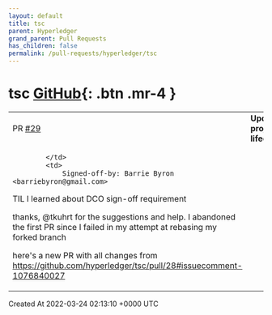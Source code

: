 ```yaml
---
layout: default
title: tsc
parent: Hyperledger
grand_parent: Pull Requests
has_children: false
permalink: /pull-requests/hyperledger/tsc
---
```


# tsc <span class="fs-3 right-align">[GitHub](https://github.com/hyperledger/tsc){: .btn .mr-4 }</span>


<div>
    <table>
        <tr>
            <td>
                PR <a href="https://github.com/hyperledger/tsc/pull/29" class=".btn">#29</a>
            </td>
            <td>
                <b>
                    Update project-lifecycle.md
                </b>
            </td>
        </tr>
        <tr>
            <td>
                
            </td>
            <td>
                Signed-off-by: Barrie Byron <barriebyron@gmail.com> 

TIL I learned about DCO sign-off requirement

thanks, @tkuhrt for the suggestions and help. I abandoned the first PR since I failed in my attempt at rebasing my forked branch

here's a new PR with all changes from https://github.com/hyperledger/tsc/pull/28#issuecomment-1076840027 
            </td>
        </tr>
    </table>
    <div class="right-align">
        Created At 2022-03-24 02:13:10 +0000 UTC
    </div>
</div>

